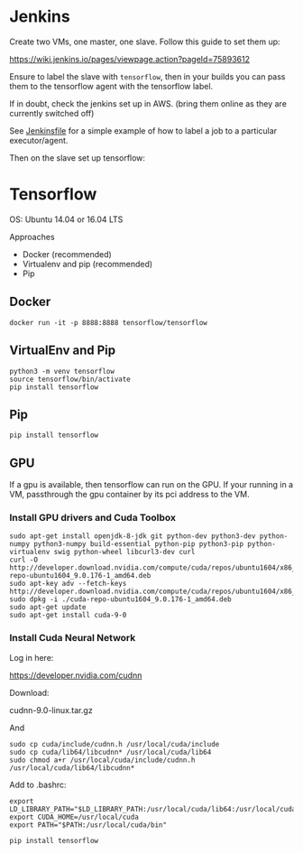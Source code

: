 # Jenkins

Create two VMs, one master, one slave. Follow this guide to set them up:

https://wiki.jenkins.io/pages/viewpage.action?pageId=75893612

Ensure to label the slave with `tensorflow`, then in your builds you can pass them to the tensorflow agent with the tensorflow label.

If in doubt, check the jenkins set up in AWS. (bring them online as they are currently switched off)

See [Jenkinsfile](Jenkinsfile) for a simple example of how to label a job to a particular executor/agent.

Then on the slave set up tensorflow:

# Tensorflow

OS: Ubuntu 14.04 or 16.04 LTS

Approaches

- Docker (recommended)
- Virtualenv and pip (recommended)
- Pip

## Docker

```
docker run -it -p 8888:8888 tensorflow/tensorflow
```

## VirtualEnv and Pip

```
python3 -m venv tensorflow
source tensorflow/bin/activate
pip install tensorflow
```

## Pip

```
pip install tensorflow
```

## GPU

If a gpu is available, then tensorflow can run on the GPU. If your running in a
VM, passthrough the gpu container by its pci address to the VM.

### Install GPU drivers and Cuda Toolbox

```
sudo apt-get install openjdk-8-jdk git python-dev python3-dev python-numpy python3-numpy build-essential python-pip python3-pip python-virtualenv swig python-wheel libcurl3-dev curl   
curl -O http://developer.download.nvidia.com/compute/cuda/repos/ubuntu1604/x86_64/cuda-repo-ubuntu1604_9.0.176-1_amd64.deb
sudo apt-key adv --fetch-keys http://developer.download.nvidia.com/compute/cuda/repos/ubuntu1604/x86_64/7fa2af80.pub
sudo dpkg -i ./cuda-repo-ubuntu1604_9.0.176-1_amd64.deb
sudo apt-get update
sudo apt-get install cuda-9-0  
```

### Install Cuda Neural Network

Log in here:

https://developer.nvidia.com/cudnn

Download:

cudnn-9.0-linux.tar.gz

And

```
sudo cp cuda/include/cudnn.h /usr/local/cuda/include
sudo cp cuda/lib64/libcudnn* /usr/local/cuda/lib64
sudo chmod a+r /usr/local/cuda/include/cudnn.h /usr/local/cuda/lib64/libcudnn*
```

Add to .bashrc:

```
export LD_LIBRARY_PATH="$LD_LIBRARY_PATH:/usr/local/cuda/lib64:/usr/local/cuda/extras/CUPTI/lib64"
export CUDA_HOME=/usr/local/cuda
export PATH="$PATH:/usr/local/cuda/bin"
```

```
pip install tensorflow
```
